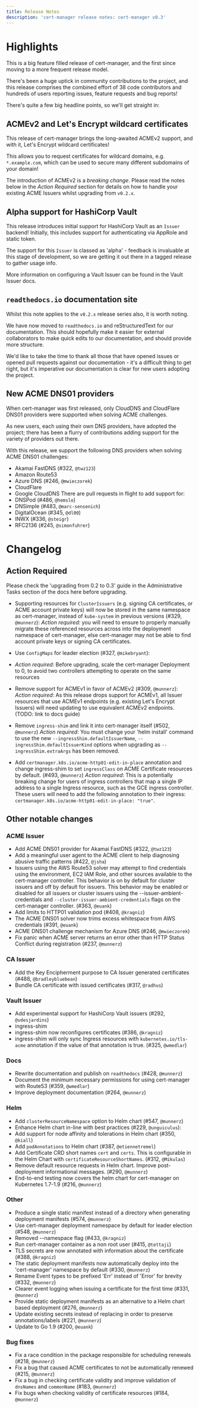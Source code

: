 ```yaml
---
title: Release Notes
description: 'cert-manager release notes: cert-manager v0.3'
---
```


# Highlights
This is a big feature filled release of cert-manager, and the first since moving to a
more frequent release model.

There's been a huge uptick in community contributions to the project, and this release
comprises the combined effort of 38 code contributors and hundreds of users reporting
issues, feature requests and bug reports!

There's quite a few big headline points, so we'll get straight in:

## ACMEv2 and Let's Encrypt wildcard certificates
This release of cert-manager brings the long-awaited ACMEv2 support, and with it, Let's Encrypt
wildcard certificates!

This allows you to request certificates for wildcard domains, e.g. `*.example.com`, which can be used
to secure many different subdomains of your domain!

The introduction of ACMEv2 is a *breaking change*. Please read the notes below in the *Action Required*
section for details on how to handle your existing ACME Issuers whilst upgrading from `v0.2.x`.

## Alpha support for HashiCorp Vault
This release introduces initial support for HashiCorp Vault as an `Issuer` backend! Initially, this includes support for authenticating via AppRole and static token.

The support for this `Issuer` is classed as 'alpha' - feedback is invaluable at this stage of development, so we are getting it out there in a tagged release to gather usage info.

More information on configuring a Vault Issuer can be found in the Vault Issuer docs.

## `readthedocs.io` documentation site
Whilst this note applies to the `v0.2.x` release series also, it is worth noting.

We have now moved to `readthedocs.io` and reStructuredText for our documentation.
This should hopefully make it easier for external collaborators to make quick edits
to our documentation, and should provide more structure.

We'd like to take the time to thank all those that have opened issues or opened pull requests against
our documentation - it's a difficult thing to get right, but it's imperative our documentation is
clear for new users adopting the project.

## New ACME DNS01 providers
When cert-manager was first released, only CloudDNS and CloudFlare DNS01 providers were
supported when solving ACME challenges.

As new users, each using their own DNS providers, have adopted the project; there has been
a flurry of contributions adding support for the variety of providers out there.

With this release, we support the following DNS providers when solving ACME DNS01 challenges:

- Akamai FastDNS (#322, `@twz123`)
- Amazon Route53
- Azure DNS (#246, `@mwieczorek`)
- CloudFlare
- Google CloudDNS
There are pull requests in flight to add support for:
- DNSPod (#486, `@hemslo`)
- DNSimple (#483, `@marc-sensenich`)
- DigitalOcean (#345, `@dl00`)
- INWX (#336, `@steigr`)
- RFC2136 (#245, `@simonfuhrer`)

# Changelog
## Action Required
Please check the 'upgrading from 0.2 to 0.3' guide in the Administrative Tasks section of the docs here before upgrading.

- Supporting resources for `ClusterIssuers` (e.g. signing CA certificates, or ACME account private keys) will now be stored in the same namespace as cert-manager, instead of `kube-system` in previous versions (#329, `@munnerz`):
  *Action required*: you will need to ensure to properly manually migrate these referenced resources across into the deployment namespace of cert-manager, else cert-manager may not be able to find account private keys or signing CA certificates.

- Use `ConfigMaps` for leader election (#327, `@mikebryant`):
- *Action required*: Before upgrading, scale the cert-manager Deployment to 0, to avoid two controllers attempting to operate on the same resources

- Remove support for ACMEv1 in favor of ACMEv2 (#309, `@munnerz`):
  *Action required*: As this release drops support for ACMEv1, all Issuer resources that use ACMEv1 endpoints (e.g. existing Let's Encrypt Issuers) will need updating to use equivalent ACMEv2 endpoints. (TODO: link to docs guide)

- Remove `ingress-shim` and link it into cert-manager itself (#502, `@munnerz`)
 *Action required*: You must change your 'helm install' command to use the new `--ingressShim.defaultIssuerName`, `--ingressShim.defaultIssuerKind` options when upgrading as `--ingressShim.extraArgs` has been removed.

- Add `certmanager.k8s.io/acme-http01-edit-in-place` annotation and change ingress-shim to set `ingressClass` on ACME Certificate resources by default. (#493, `@munnerz`)
 *Action required*: This is a potentially breaking change for users of ingress controllers that map a single IP address to a single Ingress resource, such as the GCE ingress controller. These users will need to add the following annotation to their ingress: `certmanager.k8s.io/acme-http01-edit-in-place: "true"`.

## Other notable changes
### ACME Issuer
- Add ACME DNS01 provider for Akamai FastDNS (#322, `@twz123`)
- Add a meaningful user agent to the ACME client to help diagnosing abusive traffic patterns (#422, `@jsha`)
- Issuers using the AWS Route53 solver may attempt to find credentials using the environment, EC2 IAM Role, and other sources available to the cert-manager controller. This behavior is on by default for cluster issuers and off by default for issuers. This behavior may be enabled or disabled for all issuers or cluster issuers using the --issuer-ambient-credentials and `--cluster-issuer-ambient-credentials` flags on the cert-manager controller. (#363, `@euank`)
- Add limits to HTTP01 validation pod (#408, `@kragniz`)
- The ACME DNS01 solver now trims excess whitespace from AWS credentials (#391, `@euank`)
- ACME DNS01 challenge mechanism for Azure DNS (#246, `@mwieczorek`)
- Fix panic when ACME server returns an error other than HTTP Status Conflict during registration (#237, `@munnerz`)
### CA Issuer
- Add the Key Encipherment purpose to CA Issuer generated certificates (#488, `@bradleybluebean`)
- Bundle CA certificate with issued certificates (#317, `@radhus`)
### Vault Issuer
- Add experimental support for HashiCorp Vault issuers (#292, `@vdesjardins`)
- ingress-shim
- ingress-shim now reconfigures certificates (#386, `@kragniz`)
- ingress-shim will only sync Ingress resources with `kubernetes.io/tls-acme` annotation if the value of that annotation is true. (#325, `@wmedlar`)
### Docs
- Rewrite documentation and publish on `readthedocs` (#428, `@munnerz`)
- Document the minimum necessary permissions for using cert-manager with Route53 (#359, `@wmedlar`)
- Improve deployment documentation (#264, `@munnerz`)
### Helm
- Add `clusterResourceNamespace` option to Helm chart (#547, `@munnerz`)
- Enhance Helm chart in-line with best practices (#229, `@unguiculus`):
- Add support for node affinity and tolerations in Helm chart (#350, `@kiall`)
- Add `podAnnotations` to Helm chart (#387, `@etiennetremel`)
- Add Certificate CRD short names `cert` and `certs`. This is configurable in the Helm Chart with `certificateResourceShortNames`. (#312, `@Mikulas`)
- Remove default resource requests in Helm chart. Improve post-deployment informational messages. (#290, `@munnerz`)
- End-to-end testing now covers the helm chart for cert-manager on Kubernetes 1.7-1.9 (#216, `@munnerz`)
### Other
- Produce a single static manifest instead of a directory when generating deployment manifests (#574, `@munnerz`)
- Use cert-manager deployment namespace by default for leader election (#548, `@munnerz`)
- Removed --namespace flag (#433, `@kragniz`)
- Run cert-manager container as a non root user (#415, `@tettaji`)
- TLS secrets are now annotated with information about the certificate (#388, `@kragniz`)
- The static deployment manifests now automatically deploy into the 'cert-manager' namespace by default (#330, `@munnerz`)
- Rename Event types to be prefixed 'Err' instead of 'Error' for brevity (#332, `@munnerz`)
- Clearer event logging when issuing a certificate for the first time (#331, `@munnerz`)
- Provide static deployment manifests as an alternative to a Helm chart based deployment (#276, `@munnerz`)
- Update existing secrets instead of replacing in order to preserve annotations/labels (#221, `@munnerz`)
- Update to Go 1.9 (#200, `@euank`)
### Bug fixes
- Fix a race condition in the package responsible for scheduling renewals (#218, `@munnerz`)
- Fix a bug that caused ACME certificates to not be automatically renewed (#215, `@munnerz`)
- Fix a bug in checking certificate validity and improve validation of `dnsNames` and `commonName` (#183, `@munnerz`)
- Fix bugs when checking validity of certificate resources (#184, `@munnerz`)